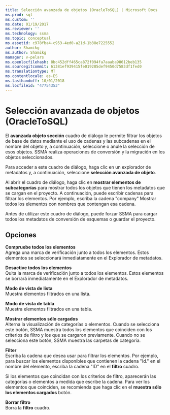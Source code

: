 ```yaml
---
title: Selección avanzada de objetos (OracleToSQL) | Microsoft Docs
ms.prod: sql
ms.custom: ''
ms.date: 01/19/2017
ms.reviewer: ''
ms.technology: ssma
ms.topic: conceptual
ms.assetid: c978fba4-c953-4ed0-a21d-1b38e7225552
author: Shamikg
ms.author: Shamikg
manager: v-pelars
ms.openlocfilehash: 8bc452dff465ca872f094fa7aaaba98612beb135
ms.sourcegitcommit: 61381ef939415fe019285def9450d7583df1fed0
ms.translationtype: MT
ms.contentlocale: es-ES
ms.lasthandoff: 10/01/2018
ms.locfileid: "47754353"
---
```

# <a name="advanced-object-selection--oracletosql"></a>Selección avanzada de objetos (OracleToSQL)
El **avanzada objeto sección** cuadro de diálogo le permite filtrar los objetos de base de datos mediante el uso de cadenas y las subcadenas en el nombre del objeto y, a continuación, seleccione o anule la selección de esos objetos. SSMA realiza operaciones de conversión y la migración en los objetos seleccionados.  
  
Para acceder a este cuadro de diálogo, haga clic en un explorador de metadatos y, a continuación, seleccione **selección avanzada de objeto**.  
  
Al abrir el cuadro de diálogo, haga clic en **mostrar elementos de subcategorías** para mostrar todos los objetos que tienen los metadatos que se cargan en el proyecto. A continuación, puede escribir cadenas para filtrar los elementos. Por ejemplo, escriba la cadena "company" Mostrar todos los elementos con nombres que contengan esa cadena.  
  
Antes de utilizar este cuadro de diálogo, puede forzar SSMA para cargar todos los metadatos de conversión de esquemas o guardar el proyecto.  
  
## <a name="options"></a>Opciones  
**Compruebe todos los elementos**  
Agrega una marca de verificación junto a todos los elementos. Estos elementos se seleccionará inmediatamente en el Explorador de metadatos.  
  
**Desactive todos los elementos**  
Quita la marca de verificación junto a todos los elementos. Estos elementos se borrará inmediatamente en el Explorador de metadatos.  
  
**Modo de vista de lista**  
Muestra elementos filtrados en una lista.  
  
**Modo de vista de tabla**  
Muestra elementos filtrados en una tabla.  
  
**Mostrar elementos sólo cargados**  
Alterna la visualización de categorías o elementos. Cuando se selecciona este botón, SSMA muestra todos los elementos que coinciden con los criterios de filtro y los que se cargaron previamente. Cuando no se selecciona este botón, SSMA muestra las carpetas de categoría.  
  
**Filter**  
Escriba la cadena que desea usar para filtrar los elementos. Por ejemplo, para buscar los elementos disponibles que contienen la cadena "Id." en el nombre del elemento, escriba la cadena "ID" en el **filtro** cuadro.  
  
Si los elementos que coincidan con los criterios de filtro, aparecerán las categorías o elementos a medida que escribe la cadena. Para ver los elementos que coinciden, se recomienda que haga clic en el **muestra sólo los elementos cargados** botón.  
  
**Borrar filtro**  
Borra la **filtro** cuadro.  
  
